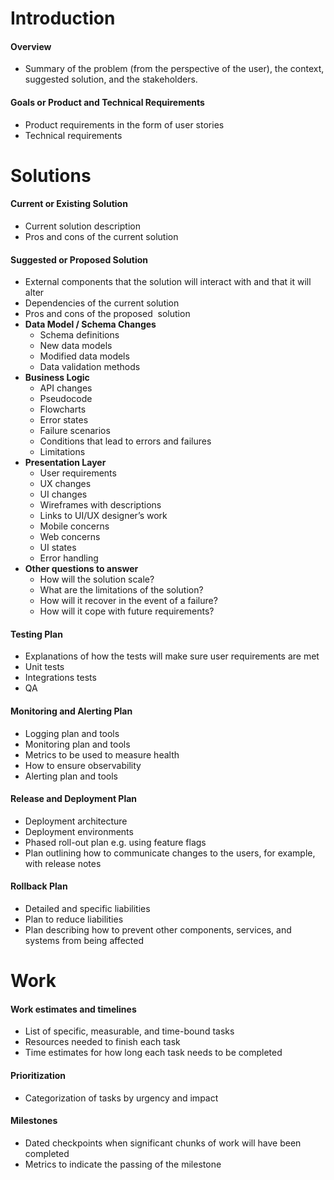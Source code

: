 # Introduction

#### Overview

- Summary of the problem (from the perspective of the user), the context, suggested solution, and the stakeholders.

#### Goals or Product and Technical Requirements

- Product requirements in the form of user stories
- Technical requirements

# Solutions

#### Current or Existing Solution

- Current solution description
- Pros and cons of the current solution

#### Suggested or Proposed Solution

- External components that the solution will interact with and that it will alter
- Dependencies of the current solution
- Pros and cons of the proposed  solution
- **Data Model / Schema Changes**
  - Schema definitions
  - New data models
  - Modified data models
  - Data validation methods
- **Business Logic**
  - API changes
  - Pseudocode
  - Flowcharts
  - Error states
  - Failure scenarios
  - Conditions that lead to errors and failures
  - Limitations
- **Presentation Layer**
  - User requirements
  - UX changes
  - UI changes
  - Wireframes with descriptions
  - Links to UI/UX designer’s work
  - Mobile concerns
  - Web concerns
  - UI states
  - Error handling
- **Other questions to answer**
  - How will the solution scale?
  - What are the limitations of the solution?
  - How will it recover in the event of a failure?
  - How will it cope with future requirements?

#### Testing Plan

- Explanations of how the tests will make sure user requirements are met
- Unit tests
- Integrations tests
- QA

#### Monitoring and Alerting Plan

- Logging plan and tools
- Monitoring plan and tools
- Metrics to be used to measure health
- How to ensure observability
- Alerting plan and tools

#### Release and Deployment Plan

- Deployment architecture
- Deployment environments
- Phased roll-out plan e.g. using feature flags
- Plan outlining how to communicate changes to the users, for example, with release notes

#### Rollback Plan

- Detailed and specific liabilities
- Plan to reduce liabilities
- Plan describing how to prevent other components, services, and systems from being affected

# Work

#### Work estimates and timelines

- List of specific, measurable, and time-bound tasks
- Resources needed to finish each task
- Time estimates for how long each task needs to be completed

#### Prioritization

- Categorization of tasks by urgency and impact

#### Milestones

- Dated checkpoints when significant chunks of work will have been completed
- Metrics to indicate the passing of the milestone
